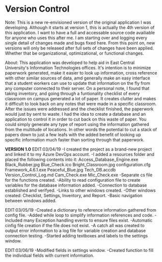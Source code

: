 ﻿# Version Control

Note: This is a new re-envisioned version of the original application I was developing.
	Although it starts at version 1, this is actually the 4th version of this application.
	I want to have a full and accessable source code availiable for anyone who uses this after me.
	I am starting over and logging every single detail of changes made and bugs fixed here.
	From this point on, new versions will only be released after full sets of changes have been applied.
	Whether that be organizational, optimizational, or functional changes.

About: This application was developed to help aid in East Central University's Information Technologies
	offices. It's intention is to minimize paperwork generated, make it easier to look up information,
	cross reference with other similar sources of data, amd generally make an easy interface that a
	student workers can use to update that information on the fly from any computer connected to their
	server. On a personal note, I found that taking inventory, and going through a funtionality checklist
	of every classroom on campus generated a lot of paper. It creates clutter and makes it difficult to look
	back on any notes that were made in a specific classroom. After the issues were addressed and the
	checklist finished, the paperwork would just by sent to waste. I had the idea to create a database
	and an application to control it in order to cut back on this waste of paper. You could simply 
	generate any type of report using the information gathered from the multitude of locations. In other
	words the potential to cut a stack of papers down to just a few leafs with the added benefit of 
	looking up specific information much faster than sorting through that paperwork.

**********VERSION 1.0**********
EDIT:03/04/19
	-I created the project as a brand-new project and linked it to my Azure DevOps account.
	-I added a resources folder and placed the following contents into it:
		Access_Database_Engine.exe
		Black_Rubber.jpg
		Blue_Check.ico
		Bright_Classroom.jpg
		configuration.cfg
		Framework_4.6.1.exe
		Peaceful_Blue.jpg
		Tech_DB.accdb
		Version_Control_Log.md
		Cam_Check.exe
		Mic_Check.exe
	-Separate cs file for the functions created.
	-Ability to read configuration file to create variables for the database information added.
	-Connection to database established and verifyed.
	-Links to other windows created.
	-Other windows created: Checklist, Settings, Inventory, and Report.
	-Basic navigation between windows added.

EDIT:03/05/19
	-Created a dictionary to reference information gathered from config file.
	-Added while loop to simplify information references and code.
	-Included many Exception handling events to ensure files exist.
	-Automatic cinfig file creation if the file does not exist.
	-A catch all was created to output error information to a log file for variable creation and database connection testing.
	-Started adding textboxes and labels to the settings window.

EDIT:03/06/19
	-Modified fields in settings window.
	-Created function to fill the individual fields with current information.
